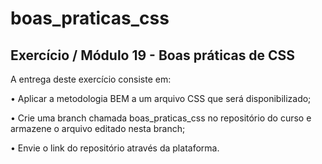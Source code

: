 # boas_praticas_css

## Exercício / Módulo 19 - Boas práticas de CSS


A entrega deste exercício consiste em:


• Aplicar a metodologia BEM a um arquivo CSS que será disponibilizado;


• Crie uma branch chamada boas_praticas_css no repositório do curso e armazene o arquivo editado nesta branch;


• Envie o link do repositório através da plataforma.
